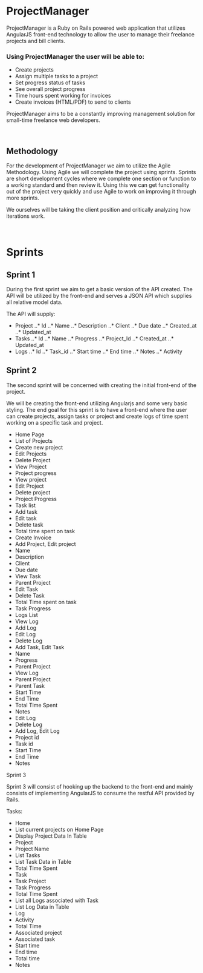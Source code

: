 ProjectManager
==============

ProjectManager is a Ruby on Rails powered web application that utilizes AngularJS front-end technology to allow the user to manage their freelance projects and bill clients.

### Using ProjectManager the user will be able to:

- Create projects
- Assign multiple tasks to a project
- Set progress status of tasks
- See overall project progress
- Time hours spent working for invoices
- Create invoices (HTML/PDF) to send to clients

ProjectManager aims to be a constantly improving management solution for small-time freelance web developers.

 
## Methodology
For the development of ProjectManager we aim to utilize the Agile Methodology. Using Agile we will complete the project using sprints. Sprints are short development cycles where we complete one section or function to a working standard and then review it. Using this we can get functionality out of the project very quickly and use Agile to work on improving it through more sprints.

We ourselves will be taking the client position and critically analyzing how iterations work.

  
# Sprints

## Sprint 1
During the first sprint we aim to get a basic version of the API created. The API will be utilized by the front-end and serves a JSON API which supplies all relative model data.

The API will supply:

- Project
..* Id
..* Name
..* Description
..* Client
..* Due date
..* Created_at
..* Updated_at
- Tasks
..* Id
..* Name
..* Progress
..* Project_Id
..* Created_at
..* Updated_at
- Logs
..* Id
..* Task_id
..* Start time
..* End time
..* Notes
..* Activity 

## Sprint 2
The second sprint will be concerned with creating the initial front-end of the project.

We will be creating the front-end utilizing Angularjs and some very basic styling. The end goal for this sprint is to have a front-end where the user can create projects, assign tasks or project and create logs of time spent working on a specific task and project.

- Home Page
- List of Projects
- Create new project
- Edit Projects
- Delete Project
- View Project
- Project progress
- View project
- Edit Project
- Delete project
- Project Progress
- Task list
- Add task
- Edit task
- Delete task
- Total time spent on task
- Create Invoice
- Add Project, Edit project
- Name
- Description
- Client
- Due date
- View Task
- Parent Project
- Edit Task
- Delete Task
- Total Time spent on task
- Task Progress
- Logs List
- View Log
- Add Log
- Edit Log
- Delete Log
- Add Task, Edit Task
- Name
- Progress
- Parent Project
- View Log
- Parent Project
- Parent Task
- Start Time
- End Time
- Total Time Spent
- Notes
- Edit Log
- Delete Log
- Add Log, Edit Log
- Project id
- Task id
- Start Time
- End Time
- Notes

Sprint 3

Sprint 3 will consist of hooking up the backend to the front-end and mainly consists of implementing AngularJS to consume the restful API provided by Rails.

Tasks:

- Home
- List current projects on Home Page
- Display Project Data In Table
- Project
- Project Name
- List Tasks
- List Task Data in Table
- Total Time Spent
- Task
- Task Project
- Task Progress
- Total Time Spent
- List all Logs associated with Task
- List Log Data in Table
- Log
- Activity
- Total Time
- Associated project
- Associated task
- Start time
- End time
- Total time
- Notes
